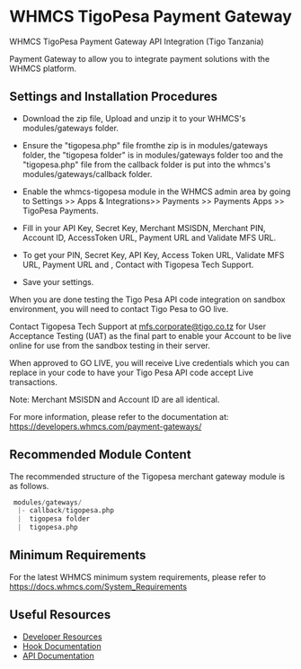 # WHMCS TigoPesa Payment Gateway
  WHMCS TigoPesa Payment Gateway API Integration (Tigo Tanzania)
  
  Payment Gateway to allow you to integrate payment solutions with the WHMCS platform.
  
## Settings and Installation Procedures



* Download the zip file, Upload and unzip it to your WHMCS's modules/gateways folder.

* Ensure the "tigopesa.php" file fromthe zip is in modules/gateways folder, the "tigopesa folder" is in modules/gateways folder too and the "tigopesa.php" file from the callback folder is put into the whmcs's modules/gateways/callback folder.

* Enable the whmcs-tigopesa module in the WHMCS admin area by going to Settings >> Apps & Integrations>> Payments >> Payments Apps >> TigoPesa Payments.

* Fill in your API Key, Secret Key, Merchant MSISDN, Merchant PIN, Account ID, AccessToken URL, Payment URL and Validate MFS URL.

* To get your PIN, Secret Key, API Key, Access Token URL, Validate MFS URL, Payment URL and , Contact with Tigopesa Tech Support.

* Save your settings.

When you are done testing the Tigo Pesa API code integration on sandbox environment, you will need to contact Tigo Pesa to GO live. 


Contact Tigopesa Tech Support at mfs.corporate@tigo.co.tz for User Acceptance Testing (UAT) as the final part to enable your Account to be live online for use from the sandbox testing in their server.

When approved to GO LIVE, you will receive Live credentials which you can replace in your code to have your Tigo Pesa API code accept Live transactions.

Note: Merchant MSISDN and Account ID are all identical.

For more information, please refer to the documentation at:
https://developers.whmcs.com/payment-gateways/

## Recommended Module Content ##

The recommended structure of the Tigopesa merchant gateway module is as follows.

```s
 modules/gateways/
  |- callback/tigopesa.php
  |  tigopesa folder
  |  tigopesa.php
```

## Minimum Requirements ##

For the latest WHMCS minimum system requirements, please refer to
https://docs.whmcs.com/System_Requirements


## Useful Resources
* [Developer Resources](https://developers.whmcs.com/)
* [Hook Documentation](https://developers.whmcs.com/hooks/)
* [API Documentation](https://developers.whmcs.com/api/)








